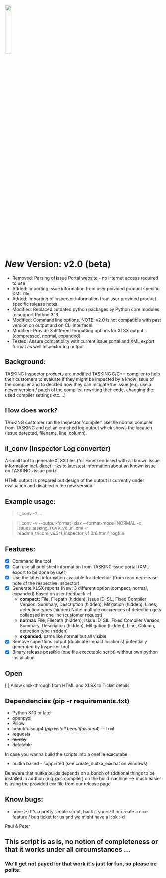 <p>
  <img src="res/logo.png" width="20%">
</p>

# *New* Version: v2.0 (beta)
- Removed: Parsing of Issue Portal website - no internet access required to use
- Added:   Importing issue information from user provided product specific XML file
- Added:   Importing of Inspector information from user provided product specific release notes.
- Modified: Replaced outdated python packages by Python core modules to support Python 3.13
- Modified: Command line options. NOTE: v2.0 is not compatible with past version on output and on CLI interface!
- Modified: Provide 3 different formatting options for XLSX output (compressed, normal, expanded)
- Tested:   Assure compatiblity with current issue portal and XML export format as well Inspector log output.


## Background:
TASKING Inspector products are modified TASKING C/C++ compiler to help their customers to evaluate if they might be impacted by a know issue of the compiler and to decided how they can mitigate the issue (e.g. use a newer version / patch of the compiler, rewriting their code, changing the used compiler settings etc....)

## How does work?
TASKING customer run the Inspector 'compiler' like the normal compiler from TASKING and get an enriched log output which shows the location (issue detected, filename, line, column).

## il_conv (**I**nspector **L**og **conv**erter)
A small tool to generate XLSX files (for Excel) enriched with all known issue information incl. direct links to latestest information about an known issue on TASKINGs issue portal.

HTML output is prepared but design of the output is currently under evaluation and disabled in the new version.

## Example usage:

> il_conv -?
>  ...

> il_conv -v --output-format=xlsx --format-mode=NORMAL -x issues_tasking_TCVX_v6.3r1.xml -r readme_tricore_v6.3r1_inspector_v1.0r6.html", logfile


## Features:
- [x] Command line tool
- [x] Can use all published information from TASKING issue portal (XML export to be done by user)
- [x] Use the latest information available for detection (from readme/release note of the respective Inspector)
- [x] Generate XLSX reports (New: 3 different option (compact, normal, expanded) based on user feedback :-)
  - **compact:** File, Filepath (hidden), Issue ID, SIL, Fixed Compiler Version, Summary, Description (hidden), Mitigation (hidden), Lines, detection types (hidden)
  Note: multiple occurences of detection gets collapsed in one line (customer request)  
  - **normal:** File, Filepath (hidden), Issue ID, SIL, Fixed Compiler Version, Summary, Description (hidden), Mitigation (hidden), Line, Column, detection type (hidden) 
  - **expanded:** same like normal but all visible
- [x] Remove superfluos output (duplicate impact locations) potentially generated by Inspector tool
- [x] Binary release possible (one file executable script) without own python installation

## Open
[ ] Allow click-through from HTML and XLSX to Ticket details

## Dependencies (pip -r requirements.txt)
- Python 3.10 or later
- openpyxl
- Pillow
- beautifulsoup4 (*pip install beautifulsoup4*)
-- lxml 
- ~~requests~~
- ~~numpy~~
- ~~datatable~~

In case you wanna build the scripts into a onefile executabe
- nuitka based - supported (see create_nuitka_exe.bat on windows)

Be aware that nuitka builds depends on a bunch of addtional things to be installed in addtion (e.g. gcc compiler) on the build machine
--> much easier is using the provided exe file from our release page

## Know bugs: 
- none :-)
  It's a pretty simple script, hack it yourself or create a nice feature / bug ticket for us and we might have a look :-d

Paul & Peter

  
## This script is as is, no notion of completeness or that it works under all circumstances ...
  
### We'll get not payed for that work it's just for fun, so please be polite.
  


